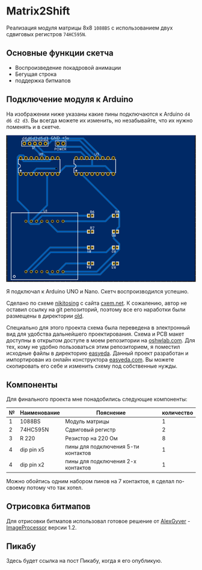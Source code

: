 # Matrix2Shift

Реализация модуля матрицы 8x8 `1088BS` с использованием двух сдвиговых регистров `74HC595N`.

## Основные функции скетча

* Воспроизведение покадровой анимации
* Бегущая строка
* поддержка битмапов

## Подключение модуля к Arduino

На изображении ниже указаны какие пины подключаются к Arduino `d4 d6 d2 d3`. Вы всегда можете их изменить, но незабывайте, что их нужно поменять и в скетче.


![alt-текст](/PCB.PNg "Вид платы с маркировкой пинов")

Я подключал к Arduino UNO и Nano. Скетч воспроизводился успешно.

Сделано по схеме [nikitosing](https://cxem.net/profile/13865) с сайта [cxem.net](https://cxem.net/arduino/arduino225.php). К сожалению, автор не оставил ссылку на git репозиторий, поэтому все его наработки были размещены в директории [old](/old/).

Специально для этого проекта схема была переведена в электронный вид для удобства дальнейшего проектирования. Схема и PCB макет доступны в открытом доступе в моем репозитории на [oshwlab.com](https://oshwlab.com/donkovs/matrixboard#P1). Для тех, кому не удобно пользоваться этим репозиторием, я поместил исходные файлы в директорию [easyeda](/easyeda/). Данный проект разработан и импортирован из онлайн конструктора [easyeda.com](https://easyeda.com/editor). Вы можете скопировать его себе и изменить схему под собственные нужды.

## Компоненты
Для финального проекта мне понадобились следующие компоненты:

|№  | Наименование | Пояснение                            | количество |
|---|--------------|--------------------------------------|------------|
|1  |  1088BS      | Модуль матрицы                       |      1     |
|2  |  74HC595N    | Сдвиговый регистр                    |      2     |
|3  |  R 220       | Резистор на 220 Ом                   |      8     |
|4  |  dip pin x5  | пины для подключения 5-ти контактов  |      1     |
|4  |  dip pin x2  | пины для подключения 2-х контактов   |      1     |

Можно обойтись одним набором пинов на 7 контактов, я сделал по-своему потому что так хотел.

## Отрисовка битмапов
Для отрисовки битмапов использовал готовое решение от [AlexGyver](https://github.com/AlexGyver) - [ImageProcessor](https://github.com/AlexGyver/imageProcessor) версии 1.2.

## Пикабу
Здесь будет ссылка на пост Пикабу, когда я его опубликую.